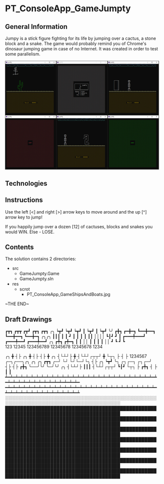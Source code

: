 # PT_ConsoleApp_GameJumpty

## General Information

Jumpy is a stick figure fighting for its life by jumping over a cactus, a stone block and a snake.
The game would probably remind you of Chrome's dinosaur jumping game in case of no Internet.
It was created in order to test some parallelism.

![GitHub Logo](res/scrot/jumpty_all.jpg)

## Technologies

## Instructions

Use the left \[<\] and right \[>\] arrow keys to move around and the up \[^\] arrow key to jump!

If you happily jump over a dozen \[12\] of cactuses, blocks and snakes you would WIN.
Else - LOSE.

## Contents

The solution contains 2 directories:

- src
  - GameJumpty.Game
  - GameJumpty.sln
- res
  - scrot
    - PT_ConsoleApp_GameShipsAndBoats.jpg

\~THE END\~

## Draft Drawings

┏┳┓    ┏┳┳       ┏┳┛         ┏┳┓        ┏┳┓      ╭╮
┕┳┛    ┕┳┛       ┕┳┛       ┃ ┕┳┛      ┃ ┕┳┛      ╰╯
┏╋┓   ┏━╋━┓    ┗━━╋━━┓     ┗━━╋━━┓    ┗━━╋━┓    ╭╮╭╮
┃┃┃   ┃ ┃ ┛       ┃           ┃  ┃       ┃ ┃┃   ││││
┗┃┛   ┛ ┃     ┏━━━╇━━━┛   ┏━━━╇━━┛   ┏━━━╇━━┛    ╭╮
┏╇┓    ┏╇━┓               ┃          ┃           ││
┃ ┃    ┃  ┃                                      ││
┛ ┗    ┛  ┗  
123   12345   123456789   12345678   12345678   1234

   ╭╮             ╋
   ┤├ ╭╮          ╋
   ┤├ ┤├          ╋
╭╮ ┤└┴┘├          ╋
┤└┴┘┌┬┬┘          ╋
└┬┐ ├
  ┤ ├
1234567
                     ╭─╮╭──╮╭╮ ╭╮
   ╭╮     ┏┳┓      ╭─┘ └┘  └┘└─┘└╮
   ┤├ ╭╮  ┕┳┛      ╰┐  ┌┐┌─┐ ┌┐┌─╯
   ┤├ ┤├  ┏╋┓       ╰──╯╰╯ ╰─╯╰╯ 
╭╮ ┤└┴┘├  ┃┃┃
┤└┴┘┌┬┬┘  ┗┃┛
└┬┐ ├     ┏╇┓
  ┤ ├     ┃ ┃ 
┷━┷━┷━┷━┷━┷━┷━┷━┷━┷━┷━┷━┷━┷━┷━┷━┷━┷━┷━┷━┷━┷━┷━┷━┷━┷━┷━┷━┷━┷━┷━┷━┷━┷━┷━┷━┷━┷━┷━┷━┷━┷━┷━┷━
━┷━┷━┷━┷━┷━┷━┷━┷━┷━┷━┷━┷━┷━┷━┷━┷━┷━┷━┷━┷━┷━┷━┷━┷━┷━┷━┷━┷━┷━┷━┷━┷━┷━┷━┷━┷━┷━┷━┷━┷━┷━┷━┷━┷
░░░░░░░░░░░░░░░░░░░░░░░░░░░░░░░░░░░░░░░░░░░░░░░░░░░░░░░░░░░░░░░░░░░░░░░░░░░░░░░░░░░░░░░░
████████████████████████████████████████████████████████████████████████████████████████
████████████████████████████████████████████████████████████████████████████████████████
████████████████████████████████████████████████████████████████████████████████████████
████████████████████████████████████████████████████████████████████████████████████████
████████████████████████████████████████████████████████████████████████████████████████
████████████████████████████████████████████████████████████████████████████████████████
████████████████████████████████████████████████████████████████████████████████████████
